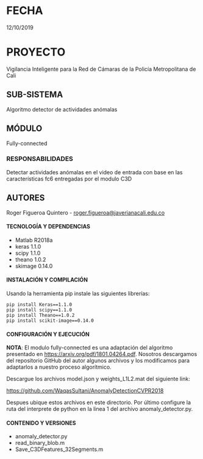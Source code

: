 # FECHA

12/10/2019

# PROYECTO

Vigilancia Inteligente para la Red de Cámaras de la Policía Metropolitana de Cali

## SUB-SISTEMA

Algoritmo detector de actividades anómalas

## MÓDULO

Fully-connected

### RESPONSABILIDADES

Detectar actividades anómalas en el video de entrada con base en las características fc6 entregadas por el modulo C3D

## AUTORES

Roger Figueroa Quintero - roger.figueroa@javerianacali.edu.co

#### TECNOLOGÍA Y DEPENDENCIAS

- Matlab R2018a<br/>
- keras 1.1.0<br/>
- scipy 1.1.0<br/>
- theano 1.0.2<br/>
- skimage 0.14.0<br/>

#### INSTALACIÓN Y COMPILACIÓN

Usando la herramienta pip instale las siguientes librerías:
```
pip install Keras==1.1.0
pip install scipy==1.1.0
pip install Theano==1.0.2
pip install scikit-image==0.14.0
```
#### CONFIGURACIÓN Y EJECUCIÓN

**NOTA**: El modulo fully-connected es una adaptación del algoritmo presentado en https://arxiv.org/pdf/1801.04264.pdf. Nosotros descargamos del repositorio GitHub del autor algunos archivos y los modificamos para adaptarlos a nuestro proceso algorítmico.

Descargue los archivos model.json y weights_L1L2.mat del siguiente link:

https://github.com/WaqasSultani/AnomalyDetectionCVPR2018

Despues ubique estos archivos en este directorio. Por último configure la ruta del interprete de python en la linea 1 del archivo anomaly_detector.py.

#### CONTENIDO Y VERSIONES

- anomaly_detector.py<br/>
- read_binary_blob.m<br/>
- Save_C3DFeatures_32Segments.m<br/>
